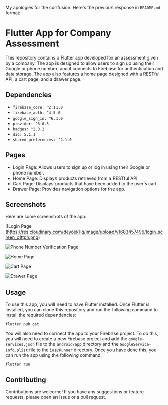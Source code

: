 My apologies for the confusion. Here's the previous response in `README.md` format:

# Flutter App for Company Assessment

This repository contains a Flutter app developed for an assessment given by a company. The app is designed to allow users to sign up using their Google or phone number, and it connects to Firebase for authentication and data storage. The app also features a home page designed with a RESTful API, a cart page, and a drawer page.

## Dependencies
- `firebase_core: ^2.11.0`
- `firebase_auth: ^4.5.0`
- `google_sign_in: ^6.1.0`
- `provider: ^6.0.5`
- `badges: ^2.0.2`
- `dio: 5.1.1`
- `shared_preferences: ^2.1.0`

## Pages
- Login Page: Allows users to sign up or log in using their Google or phone number.
- Home Page: Displays products retrieved from a RESTful API.
- Cart Page: Displays products that have been added to the user's cart.
- Drawer Page: Provides navigation options for the app.

## Screenshots

Here are some screenshots of the app:

![Login Page (https://res.cloudinary.com/deyoek1lq/image/upload/v1683457496/login_screen_c1ttph.png)

![Phone Number Verification Page](https://res.cloudinary.com/deyoek1lq/image/upload/v1683457496/phone_number_afcpen.png)


![Home Page](https://res.cloudinary.com/deyoek1lq/image/upload/v1683457496/home_screen_nm0gzv.png)

![Cart Page](https://res.cloudinary.com/deyoek1lq/image/upload/v1683457496/cart_screen_pzttb4.png)

![Drawer Page](https://res.cloudinary.com/deyoek1lq/image/upload/v1683457496/home_screen_nm0gzv.png)



## Usage
To use this app, you will need to have Flutter installed. Once Flutter is installed, you can clone this repository and run the following command to install the required dependencies:

```
flutter pub get
```

You will also need to connect the app to your Firebase project. To do this, you will need to create a new Firebase project and add the `google-services.json` file to the `android/app` directory and the `GoogleService-Info.plist` file to the `ios/Runner` directory. Once you have done this, you can run the app using the following command:

```
flutter run
```

## Contributing
Contributions are welcome! If you have any suggestions or feature requests, please open an issue or a pull request.





